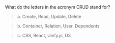 What do the letters in the acronym CRUD stand for?

>a. Create, Read, Update, Delete

>b. Container, Relation, User, Dependents

>c. CSS, React, Unify.js, D3
